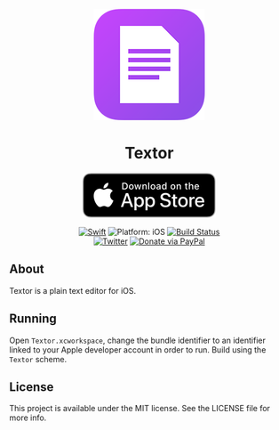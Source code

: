 <p align="center">
<img src="readme-resources/hero.png" alt="Textor for iOS">
</p>

<h1 align="center">Textor</h1>

<p align="center">
<a href="https://itunes.apple.com/app/textor/id1330406995?mt=8&at=1010lII4"><img src="readme-resources/app_store_badge.svg" alt="Download on the App Store"/></a>
</p>

<p align="center">
<a href="https://developer.apple.com/swift/"><img src="https://img.shields.io/badge/Swift-4.0-orange.svg?style=flat" alt="Swift"/></a>

<img src="https://img.shields.io/badge/Platform-iOS%2011.0+-lightgrey.svg" alt="Platform: iOS">
<a href="https://travis-ci.org/louisdh/textor"><img src="https://travis-ci.org/louisdh/textor.svg?branch=master" alt="Build Status"/></a>
<br>
<a href="http://twitter.com/LouisDhauwe"><img src="https://img.shields.io/badge/Twitter-@LouisDhauwe-blue.svg?style=flat" alt="Twitter"/></a>
<a href="https://paypal.me/louisdhauwe"><img src="https://img.shields.io/badge/Donate-PayPal-green.svg?style=flat" alt="Donate via PayPal"/></a>
</p>

## About
Textor is a plain text editor for iOS. 

## Running
Open `Textor.xcworkspace`, change the bundle identifier to an identifier linked to your Apple developer account in order to run. Build using the `Textor` scheme. 

## License

This project is available under the MIT license. See the LICENSE file for more info.
